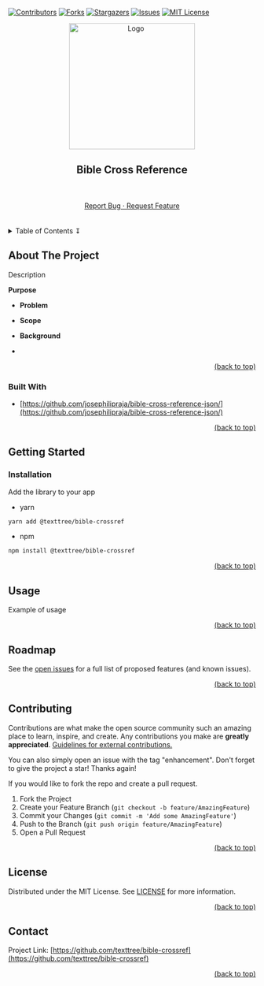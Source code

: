 <div id="top"></div>

[![Contributors](https://img.shields.io/github/contributors/texttree/bible-crossref.svg?style=for-the-badge)](https://github.com/texttree/bible-crossref/graphs/contributors)
[![Forks](https://img.shields.io/github/forks/texttree/bible-crossref.svg?style=for-the-badge)](https://github.com/texttree/bible-crossref/network/members)
[![Stargazers](https://img.shields.io/github/stars/texttree/bible-crossref.svg?style=for-the-badge)](https://github.com/texttree/bible-crossref/stargazers)
[![Issues](https://img.shields.io/github/issues/texttree/bible-crossref.svg?style=for-the-badge)](https://github.com/texttree/bible-crossref/issues)
[![MIT License](https://img.shields.io/github/license/texttree/bible-crossref.svg?style=for-the-badge)](https://github.com/texttree/bible-crossref/blob/master/LICENSE)

<div align="center">
  <a href="https://github.com/texttree/bible-crossref">
    <img src="https://github.com/texttree/bible-crossref/raw/master/logo.svg" alt="Logo" width="256" height="256">
  </a>
</div>

<h2><div align="center">Bible Cross Reference</div></h2>
<br />
<br />
<center>
  <a href="https://github.com/texttree/bible-crossref/issues">Report Bug · </a>
  <a href="https://github.com/texttree/bible-crossref/issues">Request Feature</a>
</center>

<br />
<br />
<details>
  <summary>Table of Contents ↧</summary>
  <ul>
    <li>
      <a href="#about-the-project">About The Project</a>
      <ul>
        <li><a href="#built-with">Built With</a></li>
      </ul>
    </li>
    <li>
      <a href="#getting-started">Getting Started</a>
      <ul>
        <li><a href="#installation">Installation</a></li>
      </ul>
    </li>
    <li><a href="#usage">Usage</a></li>
    <li><a href="#roadmap">Roadmap</a></li>
    <li><a href="#contributing">Contributing</a></li>
    <li><a href="#license">License</a></li>
    <li><a href="#contact">Contact</a></li>
  </ul>
</details>

<!-- ABOUT THE PROJECT -->

## About The Project

Description

**Purpose**

- **Problem**

- **Scope**

- **Background**

-

<a style="text-align: right; display: block" href="#top">(back to top)</a>

### Built With

- [https://github.com/josephilipraja/bible-cross-reference-json/](https://github.com/josephilipraja/bible-cross-reference-json/)

<a style="text-align: right; display: block" href="#top">(back to top)</a>

<!-- GETTING STARTED -->

## Getting Started

### Installation

Add the library to your app

- yarn

```bash
yarn add @texttree/bible-crossref
```

- npm

```bash
npm install @texttree/bible-crossref
```

<a style="text-align: right; display: block" href="#top">(back to top)</a>

<!-- USAGE EXAMPLES -->

## Usage

Example of usage

<a style="text-align: right; display: block" href="#top">(back to top)</a>

<!-- ROADMAP -->

## Roadmap

See the [open issues](https://github.com/texttree/bible-crossref/issues) for a full list of proposed features (and known issues).

<a style="text-align: right; display: block" href="#top">(back to top)</a>

<!-- CONTRIBUTING -->

## Contributing

Contributions are what make the open source community such an amazing place to learn, inspire, and create. Any contributions you make are **greatly appreciated**. [Guidelines for external contributions.](https://forum.door43.org)

You can also simply open an issue with the tag "enhancement".
Don't forget to give the project a star! Thanks again!

If you would like to fork the repo and create a pull request.

1. Fork the Project
2. Create your Feature Branch (`git checkout -b feature/AmazingFeature`)
3. Commit your Changes (`git commit -m 'Add some AmazingFeature'`)
4. Push to the Branch (`git push origin feature/AmazingFeature`)
5. Open a Pull Request

<a style="text-align: right; display: block" href="#top">(back to top)</a>

<!-- LICENSE -->

## License

Distributed under the MIT License. See [LICENSE](https://github.com/texttree/bible-crossref/blob/master/LICENSE) for more information.

<a style="text-align: right; display: block" href="#top">(back to top)</a>

<!-- CONTACT -->

## Contact

Project Link: [https://github.com/texttree/bible-crossref](https://github.com/texttree/bible-crossref)

<a style="text-align: right; display: block" href="#top">(back to top)</a>
